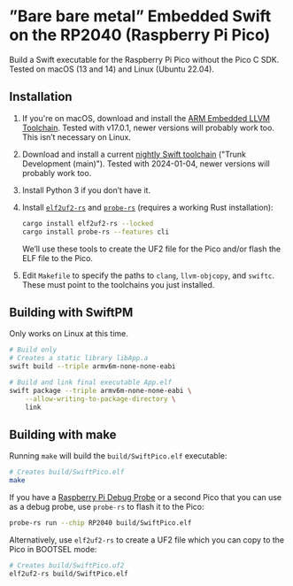 # ”Bare bare metal” Embedded Swift on the RP2040 (Raspberry Pi Pico)

Build a Swift executable for the Raspberry Pi Pico without the Pico C SDK. Tested on macOS (13 and 14) and Linux (Ubuntu 22.04).

## Installation

1. If you're on macOS, download and install the [ARM Embedded LLVM Toolchain](https://github.com/ARM-software/LLVM-embedded-toolchain-for-Arm/releases/). Tested with v17.0.1, newer versions will probably work too. This isn’t necessary on Linux.

2. Download and install a current [nightly Swift toolchain](https://www.swift.org/download/#snapshots) ("Trunk Development (main)"). Tested with 2024-01-04, newer versions will probably work too.

3. Install Python 3 if you don’t have it.

4. Install [`elf2uf2-rs`](https://crates.io/crates/elf2uf2-rs) and [`probe-rs`](https://probe.rs/) (requires a working Rust installation):

      ```sh
      cargo install elf2uf2-rs --locked
      cargo install probe-rs --features cli
      ```

      We’ll use these tools to create the UF2 file for the Pico and/or flash the ELF file to the Pico.
  
5. Edit `Makefile` to specify the paths to `clang`, `llvm-objcopy`, and `swiftc`. These must point to the toolchains you just installed.

## Building with SwiftPM

Only works on Linux at this time.

```sh
# Build only
# Creates a static library libApp.a
swift build --triple armv6m-none-none-eabi

# Build and link final executable App.elf
swift package --triple armv6m-none-none-eabi \
    --allow-writing-to-package-directory \
    link
```

## Building with make

Running `make` will build the `build/SwiftPico.elf` executable:

```sh
# Creates build/SwiftPico.elf
make
```

If you have a [Raspberry Pi Debug Probe](https://www.raspberrypi.com/documentation/microcontrollers/debug-probe.html) or a second Pico that you can use as a debug probe, use `probe-rs` to flash it to the Pico:

```sh
probe-rs run --chip RP2040 build/SwiftPico.elf
```

Alternatively, use `elf2uf2-rs` to create a UF2 file which you can copy to the Pico in BOOTSEL mode:

```sh
# Creates build/SwiftPico.uf2
elf2uf2-rs build/SwiftPico.elf
```
